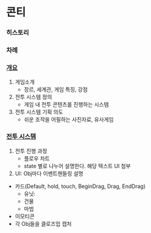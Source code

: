 # 콘티
### 히스토리
### 차례
### [개요](./Draft/개요.md)
1. 게임소개
    - 장르, 세계관, 게임 특징, 강점
2. 전투 시스템 정의
    - 게임 내 전투 콘텐츠를 진행하는 시스템
3. 전투 시스템 기획 의도
    - 쉬운 조작을 어필하는 사진자료, 유사게임

### [전투 시스템](./Draft/전투_시스템.md)
1. 전투 진행 과정
    - 플로우 차트
    - state 별로 나누어 설명한다. 해당 텍스트 UI 첨부
2. UI: Obj마다 이벤트핸들링 설명
- 카드(Default, hold, touch, BeginDrag, Drag, EndDrag)
    - 유닛: 
    - 건물
    - 마법
- 이모티콘
- 각 Obj들을 클로즈업 캡처